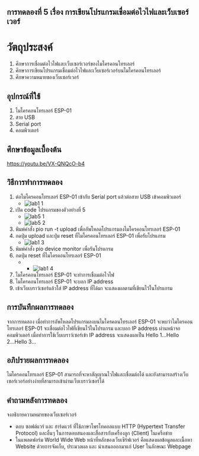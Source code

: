 ## การทดลองที่ 5 เรื่อง การเขียนโปรแกรมเชื่อมต่อไวไฟและเว็บเซอร์เวอร์

# วัตถุประสงค์
1. ศึกษาการเชื่อมต่อไวไฟและเว็บเซอร์เวอร์ของไมโครคอนโทรเลอร์
2. ศึกษาการเขียนโปรแกรมเชื่อมต่อไวไฟและเว็บเซอร์เวอร์บนไมโครคอนโทรเลอร์
3. ศึกษาความหมายของเว็บเซอร์เวอร์

## อุปกรณ์ที่ใช้
1. ไมโครคอนโทรเลอร์ ESP-01
2. สาย USB 
3. Serial port
4. คอมพิวเตอร์

## ศึกษาข้อมูลเบื้องต้น
https://youtu.be/VX-QNQcO-b4

## วิธีการทำการทดลอง
1. ต่อไมโครคอนโทรเลอร์ ESP-01 เข้ากับ Serial port แล้วต่อสาย USB เข้าคอมพิวเตอร์
   * ![lab1 1](https://user-images.githubusercontent.com/80879980/112278589-96172300-8cb5-11eb-9b5f-75f22d957d95.png)
2. เปิด code โปรแกรมของตัวอย่างที่ 5
   * ![lab5 1](https://user-images.githubusercontent.com/80879980/112359475-e026f580-8d03-11eb-8e5a-26c2ea93a2cd.png)
   * ![lab5 2](https://user-images.githubusercontent.com/80879980/112359653-119fc100-8d04-11eb-851e-36beae46a1be.png)
3. พิมพ์คำสั่ง pio run -t upload เพื่ออัพโหลดโปรแกรมลงไมโครคอนโทรเลอร์ ESP-01
4. กดปุ่ม upload และปุ่ม reset ที่ไมโครคอนโทรเลอร์ ESP-01 เพื่อรับโปรแกรม
   * ![lab1 3](https://user-images.githubusercontent.com/80879980/112279233-44bb6380-8cb6-11eb-9f02-2bc7af6e2a99.png)
5. พิมพ์คำสั่ง pio device monitor เพื่อรันโปรแกรม
6. กดปุ่ม reset ที่ไมโครคอนโทรเลอร์ ESP-01 
   * * ![lab1 4](https://user-images.githubusercontent.com/80879980/112279620-b1cef900-8cb6-11eb-95a4-6968b5afdb0c.png)
7. ไมโครคอนโทรเลอร์ ESP-01 จะทำการเชื่อมต่อไวไฟ
8. ไมโครคอนโทรเลอร์ ESP-01 จะบอก IP address
9. เข้าเว็บเบราว์เซอร์แล้วใส่ IP address ที่ได้มา จะแสดงผลตามที่เขียนไว้ในโปรแกรม

## การบันทึกผลการทดลอง
จากการทดลอง เมื่อทำการอัพโหลดโปรแกรมลงบนไมโครคอนโทรเลอร์ ESP-01 จะพบว่าไมโครคอนโทรเลอร์ ESP-01 จะเชื่อมต่อไวไฟที่เขียนไว้ในโปรแกรม และบอก IP address 
ผ่านหน้าจอคอมพิวเตอร์ เมื่อทำการใช้เว็บเบราว์เซอร์เข้า IP address จะแสดงผลเป็น Hello 1...Hello 2...Hello 3...

## อภิปรายผลการทดลอง
ไมโครคอนโทรเลอร์ ESP-01 สามารถที่จะหาสัญญาณไวไฟและเชื่อมต่อได้ และยังสามารถสร้างเว็บเซอร์เวอร์อย่างง่ายที่สามารถเข้าผ่านเว็บเบราว์เซอร์ได้

## คำถามหลังการทดลอง
จงอธิบายความหมายของเว็บเซอร์เวอร์
* ตอบ ซอฟต์แวร์ และ ฮาร์ดแวร์ ที่ใช้ภาษาโพรโทคอลแบบ HTTP (Hypertext Transfer Protocol) และอื่นๆ ในการตอบสนองและสื่อสารกับเครื่องลูก (Client) ในเครือข่าย 
* ในแพลตฟอร์ม World Wide Web หน้าที่หลักของเว็บเซิร์ฟเวอร์ คือแสดงผลข้อมูลและเนื้อหา Website ด้วยการจัดเก็บ, ประมวลผล และ นำเสนอออกมาแก่ User ในลักษณะ Webpage
